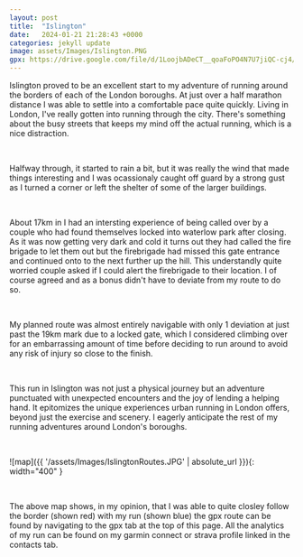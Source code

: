 ```yaml
---
layout: post
title:  "Islington"
date:   2024-01-21 21:28:43 +0000
categories: jekyll update
image: assets/Images/Islington.PNG
gpx: https://drive.google.com/file/d/1LoojbADeCT__qoaFoPO4N7U7jiQC-cj4/view?usp=drive_link
---
```

Islington proved to be an excellent start to my adventure of running around the borders of each of the London boroughs. At just over a half marathon distance I was able to settle into a comfortable pace quite quickly. Living in London, I've really gotten into running through the city. There's something about the busy streets that keeps my mind off the actual running, which is a nice distraction. 

<br/>

Halfway through, it started to rain a bit, but it was really the wind that made things interesting and I was ocassionaly caught off guard by a strong gust as I turned a corner or left the shelter of some of the larger buildings. 

<br/>

About 17km in I had an intersting experience of being called over by a couple who had found themselves locked into waterlow park after closing. As it was now getting very dark and cold it turns out they had called the fire brigade to let them out but the firebrigade had missed this gate entrance and continued onto to the next further up the hill. This understandly quite worried couple asked if I could alert the firebrigade to their location. I of course agreed and as a bonus didn't have to deviate from my route to do so.

<br/>

My planned route was almost entirely navigable with only 1 deviation at just past the 19km mark due to a locked gate, which I considered climbing over for an embarrassing amount of time before deciding to run around to avoid any risk of injury so close to the finish. 

<br/>

This run in Islington was not just a physical journey but an adventure punctuated with unexpected encounters and the joy of lending a helping hand. It epitomizes the unique experiences urban running in London offers, beyond just the exercise and scenery. I eagerly anticipate the rest of my running adventures around London's boroughs.

<br/>

![map]({{ '/assets/Images/IslingtonRoutes.JPG' | absolute_url }}){: width="400" }


<br/>

The above map shows, in my opinion, that I was able to quite closley follow the border (shown red) with my run (shown blue) the gpx route can be found by navigating to the gpx tab at the top of this page. All the analytics of my run can be found on my garmin connect or strava profile linked in the contacts tab.


<br/>


<br/>



<br/>

